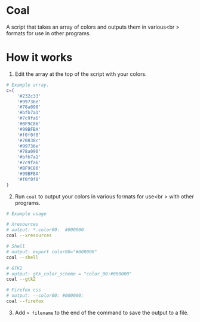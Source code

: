 # Coal

A script that takes an array of colors and outputs them in various<br \>
formats for use in other programs.


# How it works

1. Edit the array at the top of the script with your colors.

```sh
# Example array.
c=(
    '#232c33'
    '#99736e'
    '#78a090'
    '#bfb7a1'
    '#7c9fa6'
    '#BF9C86'
    '#99BFBA'
    '#f0f0f0'
    '#70838c'
    '#99736e'
    '#78a090'
    '#bfb7a1'
    '#7c9fa6'
    '#BF9C86'
    '#99BFBA'
    '#f0f0f0'
)
```

2. Run `coal` to output your colors in various formats for use<br \>
with other programs.

```sh
# Example usage

# Xresources
# output: *.color00:  #000000
coal --xresources

# Shell
# output: export color00="#000000"
coal --shell

# GTK2
# output: gtk_color_scheme = "color_00:#000000"
coal --gtk2

# Firefox css
# output: --color00: #000000;
coal --firefox
```

3. Add `> filename` to the end of the command to save the output to a file.
